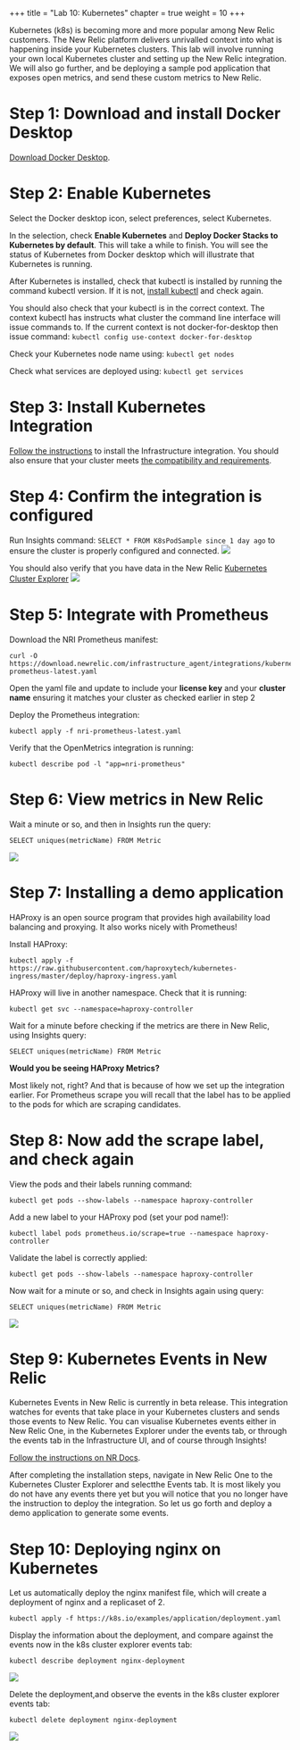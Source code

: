 +++
title = "Lab 10: Kubernetes"
chapter = true
weight = 10
+++

Kubernetes (k8s) is becoming more and more popular among New Relic customers. The New Relic platform delivers unrivalled context into what is happening inside your Kubernetes clusters. This lab will involve running your own local Kubernetes cluster and setting up the New Relic integration. We will also go further, and be deploying a sample pod application that exposes open metrics, and send these custom metrics to New Relic.

# Step 1: Download and install Docker Desktop
[Download Docker Desktop](https://www.docker.com/products/docker-desktop).

# Step 2: Enable Kubernetes
Select the Docker desktop icon, select preferences, select Kubernetes.

In the selection, check **Enable Kubernetes** and **Deploy Docker Stacks to Kubernetes by default**. This will take a while to finish. You will see the status of Kubernetes from Docker desktop which will illustrate that Kubernetes is running.

After Kubernetes is installed, check that kubectl is installed by running the command kubectl version. If it is not, [install kubectl](https://kubernetes.io/docs/tasks/tools/install-kubectl/#install-kubectl-on-macos) and check again.

You should also check that your kubectl is in the correct context. The context kubectl has instructs what cluster the command line interface will issue commands to. If the current context is not docker-for-desktop then issue command: `kubectl config use-context docker-for-desktop`

Check your Kubernetes node name using: `kubectl get nodes`

Check what services are deployed using: `kubectl get services`

# Step 3: Install Kubernetes Integration
[Follow the instructions](https://docs.newrelic.com/docs/integrations/kubernetes-integration/installation/kubernetes-installation-configuration#install) to install the Infrastructure integration. You should also ensure that your cluster meets [the compatibility and requirements](https://docs.newrelic.com/docs/integrations/kubernetes-integration/get-started/introduction-kubernetes-integration#compatibility).

# Step 4: Confirm the integration is configured
Run Insights command:
`SELECT * FROM K8sPodSample since 1 day ago` to ensure the cluster is properly configured and connected.
![](/images/lFf1B0T.png)

You should also verify that you have data in the New Relic [Kubernetes Cluster Explorer](https://one.newrelic.com/launcher/k8s-cluster-explorer-nerdlet.cluster-explorer-launcher)
![](/images/Pcpthbu.png)

# Step 5: Integrate with Prometheus
Download the NRI Prometheus manifest:
```
curl -O https://download.newrelic.com/infrastructure_agent/integrations/kubernetes/nri-prometheus-latest.yaml
```
Open the yaml file and update to include your **license key** and your **cluster name** ensuring it matches your cluster as checked earlier in step 2

Deploy the Prometheus integration:
```
kubectl apply -f nri-prometheus-latest.yaml
```

Verify that the OpenMetrics integration is running:
```
kubectl describe pod -l "app=nri-prometheus"
```

# Step 6: View metrics in New Relic
Wait a minute or so, and then in Insights run the query:
```
SELECT uniques(metricName) FROM Metric
```
![](/images/X27wOqz.png)

# Step 7: Installing a demo application
HAProxy is an open source program that provides high availability load balancing and proxying. It also works nicely with Prometheus!

Install HAProxy:
```
kubectl apply -f https://raw.githubusercontent.com/haproxytech/kubernetes-ingress/master/deploy/haproxy-ingress.yaml
```

HAProxy will live in another namespace. Check that it is running:
```
kubectl get svc --namespace=haproxy-controller
```

Wait for a minute before checking if the metrics are there in New Relic, using Insights query:
```
SELECT uniques(metricName) FROM Metric
```

**Would you be seeing HAProxy Metrics?**

Most likely not, right? And that is because of how we set up the integration earlier. For Prometheus scrape you will recall that the label has to be applied to the pods for which are scraping candidates.

# Step 8: Now add the scrape label, and check again
View the pods and their labels running command:
```
kubectl get pods --show-labels --namespace haproxy-controller
```

Add a new label to your HAProxy pod (set your pod name!):
```
kubectl label pods prometheus.io/scrape=true --namespace haproxy-controller
```

Validate the label is correctly applied:
```
kubectl get pods --show-labels --namespace haproxy-controller
```

Now wait for a minute or so, and check in Insights again using query: 
```
SELECT uniques(metricName) FROM Metric
```
![](/images/stIUgJp.png)

# Step 9: Kubernetes Events in New Relic
Kubernetes Events in New Relic is currently in beta release. This integration watches for events that take place in your Kubernetes clusters and sends those events to New Relic. You can visualise Kubernetes events either in New Relic One, in the Kubernetes Explorer under the events tab, or through the events tab in the Infrastructure UI, and of course through Insights!

[Follow the instructions on NR Docs](https://docs.newrelic.com/docs/integrations/kubernetes-integration/kubernetes-events/new-relic-kubernetes-events-integration).

After completing the installation steps, navigate in New Relic One to the Kubernetes Cluster Explorer and selectthe Events tab. It is most likely you do not have any events there yet but you will notice that you no longer have the instruction to deploy the integration. So let us go forth and deploy a demo application to generate some events.

# Step 10: Deploying nginx on Kubernetes
Let us automatically deploy the nginx manifest file, which will create a deployment of nginx and a replicaset of 2.
```
kubectl apply -f https://k8s.io/examples/application/deployment.yaml
```

Display the information about the deployment, and compare against the events now in the k8s cluster explorer events tab:
```
kubectl describe deployment nginx-deployment
```
![](/images/6cKGuG3.png)

Delete the deployment,and observe the events in the k8s cluster explorer events tab:
```
kubectl delete deployment nginx-deployment
```
![](/images/5MHDpkk.png)